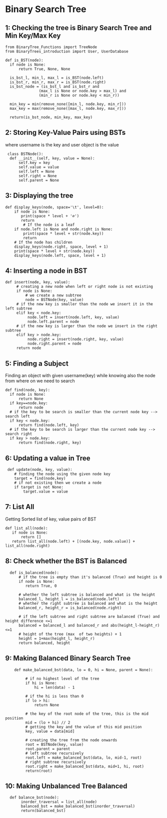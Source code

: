 # Binary Search Tree

## 1: Checking the tree is Binary Search Tree and Min Key/Max Key

    from BinaryTree_Functions import TreeNode
    from BinaryTrees_introduction import User, UserDatabase
   
    def is_BST(node):
      if node is None:
          return True, None, None

      is_bst_l, min_l, max_l = is_BST(node.left)
      is_bst_r, min_r, max_r = is_BST(node.right)
      is_bst_node = (is_bst_l and is_bst_r and
                   (max_l is None or node.key > max_l) and
                   (min_r is None or node.key < min_r))

      min_key = min(remove_none([min_l, node.key, min_r]))
      max_key = max(remove_none([max_l, node.key, max_r]))

      return(is_bst_node, min_key, max_key)
    
   
   
   
## 2: Storing Key-Value Pairs using BSTs 
where username is the key and user object is the value
     
     class BSTNode():
      def __init__(self, key, value = None):
          self.key = key
          self.value = value
          self.left = None
          self.right = None
          self.parent = None


## 3: Displaying the tree
    def display_keys(node, space='\t', level=0):
        if node is None:
           print(space * level + '∅')
           return
            # If the node is a leaf
        if node.left is None and node.right is None:
            print(space * level + str(node.key))
            return
        # If the node has children
        display_keys(node.right, space, level + 1)
        print(space * level + str(node.key))
        display_keys(node.left, space, level + 1)

## 4: Inserting a node in BST
    def insert(node, key, value):
         # creating a new node when left or right node is not existing
         if node is None:
             # we create a new subtree
             node = BSTNode(key, value)
         # if the new key is smaller than the node we insert it in the left subtree
         elif key < node.key:
              node.left = insert(node.left, key, value)
              node.left.parent = node
         # if the new key is larger than the node we insert in the right subtree
         elif key > node.key:
              node.right = insert(node.right, key, value)
              node.right.parent = node
         return node
 
    
## 5: Finding a Subject
Finding an object with given username(key) while knowing also the node from where on we need to search

    def find(node, key):
      if node is None:
          return None
      if key==node.key:
          return node
      # if the key to be search is smaller than the current node key --> search left
      if key < node.key:
          return find(node.left, key)
      # if the key to be search is larger than the current node key --> search right
      if key > node.key:
          return find(node.right, key)
          
          
## 6: Updating a value in Tree

     def update(node, key, value):
        # finding the node using the given node key
        target = find(node,key)
        # if not existing then we create a node
        if target is not None:
            target.value = value


## 7: List All
Getting Sorted list of key, value pairs of BST

    def list_all(node):
       if node is None:
           return []
       return list_all(node.left) + [(node.key, node.value)] + list_all(node.right)


## 8: Check whether the BST is Balanced
      def is_balanced(node):
          # if the tree is empty than it's balanced (True) and height is 0
          if node is None:
             return True, 0

          # whether the left subtree is balanced and what is the height
          balanced_l, height_l = is_balanced(node.left)
          # whether the right subtree is balanced and what is the height
          balanced_r, height_r = is_balanced(node.right)

          # if the left subtree and right subtree are balanced (True) and height difference <=1
          balanced = balanced_l and balanced_r and abs(height_l-height_r) <=1
          # height of the tree (max  of two heights) + 1
          height = 1+max(height_l, height_r)
          return balanced, height


## 9: Making Balanced Binary Search Tree
        def make_balanced_bst(data, lo = 0, hi = None, parent = None):
             
             # if no highest level of the tree
             if hi is None:
                 hi = len(data) - 1 
             
             # if the hi is less than 0 
             if lo > hi:
                 return None
             
             # the key of the root node of the tree, this is the mid position
             mid = (lo + hi) // 2
             # getting the key and the value of this mid position
             key, value = data[mid]

             # creating the tree from the node onwards
             root = BSTNode(key, value)
             root.parent = parent
             # left subtree recursively
             root.left = make_balanced_bst(data, lo, mid-1, root)
             # right subtree recursively
             root.right = make_balanced_bst(data, mid+1, hi, root)
             return(root)


## 10: Making Unbalanced Tree Balanced
      def balance_bst(node):
           inorder_traversal = list_all(node)
           balanced_bst = make_balanced_bst(inorder_traversal)
           return(balanced_bst)

